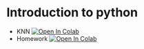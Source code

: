 # Introduction to python

* KNN [![Open In Colab](https://colab.research.google.com/assets/colab-badge.svg)](https://colab.research.google.com/github/hushchyn-mikhail/hse_se_ml/blob/S02/2020/s02-metric-based-methods%20/seminar2-knn.ipynb)
* Homework [![Open In Colab](https://colab.research.google.com/assets/colab-badge.svg)](https://colab.research.google.com/github/hushchyn-mikhail/hse_se_ml/blob/S02/2020/s02-metric-based-methods%20/seminar2-homework.ipynb)
